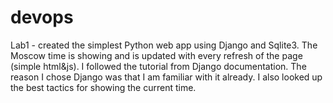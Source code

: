 # devops
Lab1 - created the simplest Python web app using Django and Sqlite3. The Moscow time is showing and is updated with every refresh of the page (simple html&js). I followed the tutorial from Django documentation. The reason I chose Django was that I am familiar with it already. I also looked up the best tactics for showing the current time.
